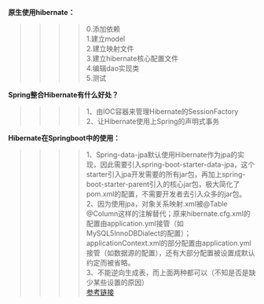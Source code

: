 **原生使用hibernate：**
>>>>0.添加依赖<br>
>>>>1.建立model<br>
>>>>2.建立映射文件<br>
>>>>3.建立hibernate核心配置文件<br>
>>>>4.编辑dao实现类<br>
>>>>5.测试<br>

**Spring整合Hibernate有什么好处？**<br>
>>>>1、由IOC容器来管理Hibernate的SessionFactory<br>
>>>>2、让Hibernate使用上Spring的声明式事务

**Hibernate在Springboot中的使用：**<br>
>>>>1、Spring-data-jpa默认使用Hibernate作为jpa的实现，因此需要引入spring-boot-starter-data-jpa，这个starter引入jpa开发需要的所有jar包，再加上spring-boot-starter-parent引入的核心jar包，极大简化了pom.xml的配置，不需要开发者去引入众多的jar包。<br>
>>>>2、因为使用jpa，对象关系映射.xml被@Table @Column这样的注解替代；原来hibernate.cfg.xml的配置由application.yml接管（如MySQL5InnoDBDialect的配置）；applicationContext.xml的部分配置由application.yml接管（如数据源的配置），还有大部分配置被设置成默认约定而被省略。<br>
>>>>3、不能逆向生成表，而上面两种都可以（不知是否是缺少某些设置的原因）<br>
>[参考链接](https://www.xncoding.com/2017/07/03/spring/sb-hibernate.html)
